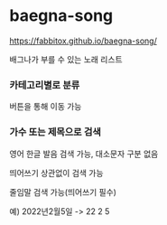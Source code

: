 # baegna-song
https://fabbitox.github.io/baegna-song/

배그나가 부를 수 있는 노래 리스트

### 카테고리별로 분류
버튼을 통해 이동 가능

### 가수 또는 제목으로 검색
영어 한글 발음 검색 가능, 대소문자 구분 없음

띄어쓰기 상관없이 검색 가능

줄임말 검색 가능(띄어쓰기 필수)

예) 2022년2월5일 -> 22 2 5
